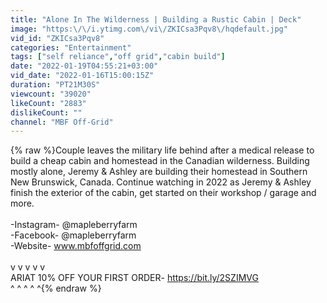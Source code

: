 ```yaml
---
title: "Alone In The Wilderness | Building a Rustic Cabin | Deck"
image: "https:\/\/i.ytimg.com\/vi\/ZKICsa3Pqv8\/hqdefault.jpg"
vid_id: "ZKICsa3Pqv8"
categories: "Entertainment"
tags: ["self reliance","off grid","cabin build"]
date: "2022-01-19T04:55:21+03:00"
vid_date: "2022-01-16T15:00:15Z"
duration: "PT21M30S"
viewcount: "39020"
likeCount: "2883"
dislikeCount: ""
channel: "MBF Off-Grid"
---
```

{% raw %}Couple leaves the military life behind after a medical release to build a cheap cabin and homestead in the Canadian wilderness. Building mostly alone, Jeremy &amp; Ashley are building their homestead in Southern New Brunswick, Canada. Continue watching in 2022 as Jeremy &amp; Ashley finish the exterior of the cabin, get started on their workshop / garage and more.<br /><br />-Instagram- @mapleberryfarm<br />-Facebook- @mapleberryfarm<br />-Website- www.mbfoffgrid.com<br /><br />v       v       v       v       v           <br />ARIAT 10% OFF YOUR FIRST ORDER-  <a rel="nofollow" target="blank" href="https://bit.ly/2SZIMVG">https://bit.ly/2SZIMVG</a><br />^       ^       ^       ^       ^{% endraw %}
